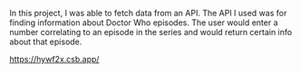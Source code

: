 In this project, I was able to fetch data from an API. The API I used was for finding information about Doctor Who episodes. The user would enter a number correlating to an episode in the series and would return certain info about that episode.

https://hywf2x.csb.app/
